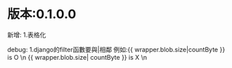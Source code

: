 版本:0.1.0.0
=============
新增:
1.表格化

debug:
1.django的filter函數要與|相鄰
  例如:{{ wrapper.blob.size|countByte }}  is O \n
       {{ wrapper.blob.size| countByte }} is X \n
